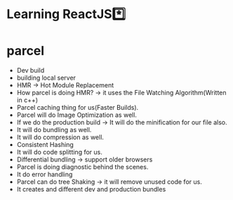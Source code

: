 # Learning ReactJS*️⃣

# parcel
- Dev build
- building local server
- HMR -> Hot Module Replacement
- How parcel is doing HMR? -> it uses the File Watching Algorithm(Written in c++)
- Parcel caching thing for us(Faster Builds).
- Parcel will do Image Optimization as well.
- If we do the production build -> It will do the minification for our file also. 
- It will do bundling as well.
- It will do compression as well. 
- Consistent Hashing 
- It will do code splitting for us.
- Differential bundling -> support older browsers
- Parcel is doing diagnostic behind the scenes.
- It do error handling
- Parcel can do tree Shaking -> it will remove unused code for us.
- It creates and different dev and production bundles

